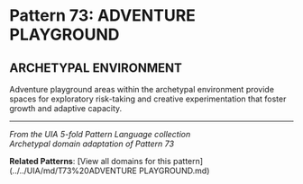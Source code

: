 # Pattern 73: ADVENTURE PLAYGROUND

## ARCHETYPAL ENVIRONMENT

Adventure playground areas within the archetypal environment provide spaces for exploratory risk-taking and creative experimentation that foster growth and adaptive capacity.

---

*From the UIA 5-fold Pattern Language collection*  
*Archetypal domain adaptation of Pattern 73*

**Related Patterns**: [View all domains for this pattern](../../UIA/md/T73%20ADVENTURE PLAYGROUND.md)
